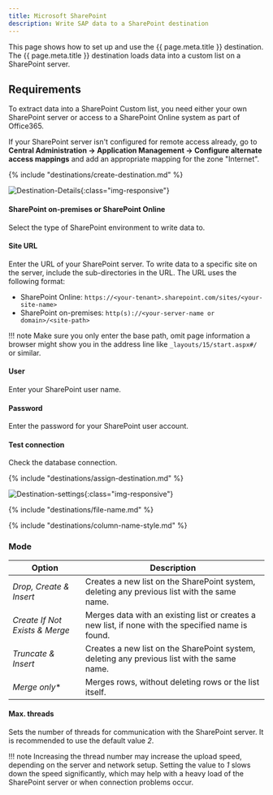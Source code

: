 ```yaml
---
title: Microsoft SharePoint
description: Write SAP data to a SharePoint destination
---
```


This page shows how to set up and use the {{ page.meta.title }} destination. 
The {{ page.meta.title }} destination loads data into a custom list on a SharePoint server.


## Requirements

To extract data into a SharePoint Custom list, you need either your own SharePoint server or access to a SharePoint Online system as part of Office365.

If your SharePoint server isn't configured for remote access already, go to **Central Administration -> Application Management -> Configure alternate access mappings** and add an appropriate mapping for the zone "Internet".


{% include "destinations/create-destination.md" %}

![Destination-Details](../../assets/images/documentation/destinations/sharepoint/destination-details.png){:class="img-responsive"}


#### SharePoint on-premises or SharePoint Online
Select the type of SharePoint environment to write data to.

#### Site URL
Enter the URL of your SharePoint server. To write data to a specific site on the server, include the sub-directories in the URL.
The URL uses the following format: 
- SharePoint Online: `https://<your-tenant>.sharepoint.com/sites/<your-site-name>`
- SharePoint on-premises: `http(s)://<your-server-name or domain>/<site-path>`

!!! note
	Make sure you only enter the base path, omit page information a browser might show you in the address line like `_layouts/15/start.aspx#/` or similar.

#### User
Enter your SharePoint user name.

#### Password
Enter the password for your SharePoint user account.

#### Test connection
Check the database connection. 

{% include "destinations/assign-destination.md" %}

![Destination-settings](../../assets/images/documentation/destinations/sharepoint/destination-settings.png){:class="img-responsive"}

{% include "destinations/file-name.md" %}

{% include "destinations/column-name-style.md" %}


### Mode

| Option | Description |
|---------|--------------|
| *Drop, Create & Insert* | Creates a new list on the SharePoint system, deleting any previous list with the same name. |
| *Create If Not Exists & Merge* |  Merges data with an existing list or creates a new list, if none with the specified name is found. |
| *Truncate & Insert* | Creates a new list on the SharePoint system, deleting any previous list with the same name. |
| *Merge only** | Merges rows, without deleting rows or the list itself. |


#### Max. threads
Sets the number of threads for communication with the SharePoint server. 
It is recommended to use the default value *2*.

!!! note
	Increasing the thread number may increase the upload speed, depending on the server and network setup. 
	Setting the value to *1* slows down the speed significantly, which may help with a heavy load of the SharePoint server or when connection problems occur.
